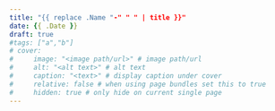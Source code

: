 ```yaml
---
title: "{{ replace .Name "-" " " | title }}"
date: {{ .Date }}
draft: true
#tags: ["a","b"]
# cover:
#     image: "<image path/url>" # image path/url
#     alt: "<alt text>" # alt text
#     caption: "<text>" # display caption under cover
#     relative: false # when using page bundles set this to true
#     hidden: true # only hide on current single page
---
```


